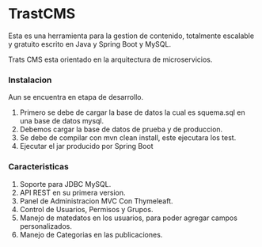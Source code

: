 # TrastCMS
Esta es una herramienta para la gestion de contenido, totalmente escalable y gratuito escrito en Java y Spring Boot y MySQL.

Trats CMS esta orientado en la arquitectura de microservicios.

### Instalacion

Aun se encuentra en etapa de desarrollo.
 1. Primero se debe de cargar la base de datos la cual es squema.sql en una base de datos mysql.
 2. Debemos cargar la base de datos de prueba y de produccion.
 3. Se debe de compilar con mvn clean install, este ejecutara los test.
 4. Ejecutar el jar producido por Spring Boot
 
 ### Caracteristicas
 1. Soporte para JDBC MySQL.
 2. API REST en su primera version.
 3. Panel de Administracion MVC Con Thymeleaft.
 4. Control de Usuarios, Permisos y Grupos.
 5. Manejo de matedatos en los usuarios, para poder agregar campos personalizados.
 6. Manejo de Categorias en las publicaciones.
 
